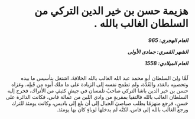 <h1 dir="rtl">هزيمة حسن بن خير الدين التركي من السلطان الغالب بالله .</h1>

<h5 dir="rtl">العام الهجري:  965

الشهر القمري: جمادى الأولى

العام الميلادي: 1558</h5>

<p dir="rtl">لَمَّا ولِيَ السلطان أبو محمد عبد الله الغالب بالله الخلافةَ، اشتغل بتأسيس ما بيده وتحصينِه بالعَدَد والعُدَّة، ولم تطمح نفسه إلى الزيادة على ما ملك أبوه من قَبلِه. وغزاه حسن بن خير الدين باشا التركي صاحبُ تلمسان في جيشٍ كثيفٍ من الأتراك، فخرج إليه السلطان الغالب بالله فالتقيا بمقربةٍ من وادي اللبن من عمالة فاس، فكانت الدائرة على حَسنٍ، فرجع منهزمًا يطلب صياصيَ الجبال إلى أن بلغ إلى باديس، وكانت يومئذ للترك ورجع الغالب بالله إلى فاس، لكنَّه لم يدخلها لوباءٍ كان بها يومئذ.</p></br>
